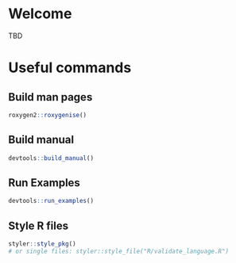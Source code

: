 # Welcome

TBD

# Useful commands

## Build man pages
``` r
roxygen2::roxygenise()
```

## Build manual
``` r
devtools::build_manual()
```

## Run Examples
``` r
devtools::run_examples()
```

## Style R files
``` r
styler::style_pkg()
# or single files: styler::style_file("R/validate_language.R")
```